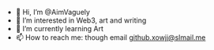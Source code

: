 - 👋 Hi, I’m @AimVaguely
- 👀 I’m interested in Web3, art and writing
- 🌱 I’m currently learning Art
- 📫 How to reach me: though email github.xowjj@slmail.me

